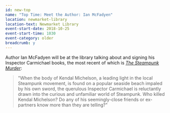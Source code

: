```yaml
---
id: new-top
name: "Top Time: Meet the Author: Ian McFadyen"
location: newmarket-library
location-text: Newmarket Library
event-start-date: 2018-10-25
event-start-time: 1030
event-category: older
breadcrumb: y
---
```


Author Ian McFadyen will be at the library talking about and signing his Inspector Carmichael books, the most recent of which is [<cite>The Steampunk Murder</cite>](https://suffolk.spydus.co.uk/cgi-bin/spydus.exe/ENQ/OPAC/BIBENQ?BRN=2392948):

> "When the body of Kendal Michelson, a leading light in the local Steampunk movement, is found on a popular seaside beach impaled by his own sword, the querulous Inspector Carmichael is reluctantly drawn into the curious and unfamiliar world of Steampunk. Who killed Kendal Michelson? Do any of his seemingly-close friends or ex-partners know more than they are telling?"
